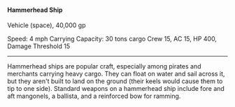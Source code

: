 #### Hammerhead Ship

Vehicle (space), 40,000 gp

Speed: 4 mph
Carrying Capacity: 30 tons cargo
Crew 15, AC 15, HP 400, Damage Threshold 15

---

Hammerhead ships are popular craft, especially among pirates and merchants carrying heavy cargo. They can float on water and sail across it, but they aren't built to land on the ground (their keels would cause them to tip to one side). Standard weapons on a hammerhead ship include fore and aft mangonels, a ballista, and a reinforced bow for ramming.
